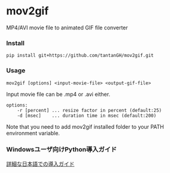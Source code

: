 # mov2gif
MP4/AVI movie file to animated GIF file converter

### Install

    pip install git+https://github.com/tantanGH/mov2gif.git

### Usage

    mov2gif [options] <input-movie-file> <output-gif-file>

Input movie file can be .mp4 or .avi either.

    options:
        -r [percent] ... resize factor in percent (default:25)
        -d [msec]    ... duration time in msec (default:200)

Note that you need to add mov2gif installed folder to your PATH environment variable.


### Windowsユーザ向けPython導入ガイド

[詳細な日本語での導入ガイド](https://github.com/tantanGH/distribution/blob/main/windows_python_for_x68k.md)